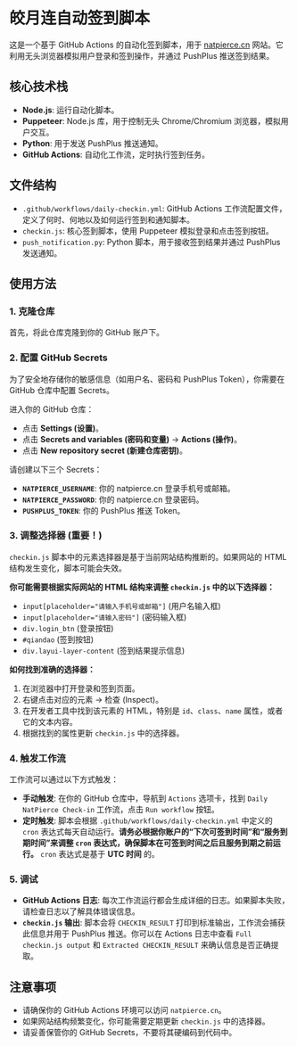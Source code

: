 # 皎月连自动签到脚本

这是一个基于 GitHub Actions 的自动化签到脚本，用于 [natpierce.cn](https://www.natpierce.cn/) 网站。它利用无头浏览器模拟用户登录和签到操作，并通过 PushPlus 推送签到结果。

## 核心技术栈

*   **Node.js**: 运行自动化脚本。
*   **Puppeteer**: Node.js 库，用于控制无头 Chrome/Chromium 浏览器，模拟用户交互。
*   **Python**: 用于发送 PushPlus 推送通知。
*   **GitHub Actions**: 自动化工作流，定时执行签到任务。

## 文件结构

*   `.github/workflows/daily-checkin.yml`: GitHub Actions 工作流配置文件，定义了何时、何地以及如何运行签到和通知脚本。
*   `checkin.js`: 核心签到脚本，使用 Puppeteer 模拟登录和点击签到按钮。
*   `push_notification.py`: Python 脚本，用于接收签到结果并通过 PushPlus 发送通知。

## 使用方法

### 1. 克隆仓库

首先，将此仓库克隆到你的 GitHub 账户下。

### 2. 配置 GitHub Secrets

为了安全地存储你的敏感信息（如用户名、密码和 PushPlus Token），你需要在 GitHub 仓库中配置 Secrets。

进入你的 GitHub 仓库：
*   点击 **Settings (设置)**。
*   点击 **Secrets and variables (密码和变量)** -> **Actions (操作)**。
*   点击 **New repository secret (新建仓库密钥)**。

请创建以下三个 Secrets：

*   **`NATPIERCE_USERNAME`**: 你的 natpierce.cn 登录手机号或邮箱。
*   **`NATPIERCE_PASSWORD`**: 你的 natpierce.cn 登录密码。
*   **`PUSHPLUS_TOKEN`**: 你的 PushPlus 推送 Token。

### 3. 调整选择器 (重要！)

`checkin.js` 脚本中的元素选择器是基于当前网站结构推断的。如果网站的 HTML 结构发生变化，脚本可能会失效。

**你可能需要根据实际网站的 HTML 结构来调整 `checkin.js` 中的以下选择器：**

*   `input[placeholder="请输入手机号或邮箱"]` (用户名输入框)
*   `input[placeholder="请输入密码"]` (密码输入框)
*   `div.login_btn` (登录按钮)
*   `#qiandao` (签到按钮)
*   `div.layui-layer-content` (签到结果提示信息)

**如何找到准确的选择器：**
1.  在浏览器中打开登录和签到页面。
2.  右键点击对应的元素 -> 检查 (Inspect)。
3.  在开发者工具中找到该元素的 HTML，特别是 `id`、`class`、`name` 属性，或者它的文本内容。
4.  根据找到的属性更新 `checkin.js` 中的选择器。

### 4. 触发工作流

工作流可以通过以下方式触发：

*   **手动触发**: 在你的 GitHub 仓库中，导航到 `Actions` 选项卡，找到 `Daily NatPierce Check-in` 工作流，点击 `Run workflow` 按钮。
*   **定时触发**: 脚本会根据 `.github/workflows/daily-checkin.yml` 中定义的 `cron` 表达式每天自动运行。**请务必根据你账户的“下次可签到时间”和“服务到期时间”来调整 `cron` 表达式，确保脚本在可签到时间之后且服务到期之前运行。** `cron` 表达式是基于 **UTC 时间** 的。

### 5. 调试

*   **GitHub Actions 日志**: 每次工作流运行都会生成详细的日志。如果脚本失败，请检查日志以了解具体错误信息。
*   **`checkin.js` 输出**: 脚本会将 `CHECKIN_RESULT` 打印到标准输出，工作流会捕获此信息并用于 PushPlus 推送。你可以在 Actions 日志中查看 `Full checkin.js output` 和 `Extracted CHECKIN_RESULT` 来确认信息是否正确提取。

## 注意事项

*   请确保你的 GitHub Actions 环境可以访问 `natpierce.cn`。
*   如果网站结构频繁变化，你可能需要定期更新 `checkin.js` 中的选择器。
*   请妥善保管你的 GitHub Secrets，不要将其硬编码到代码中。
